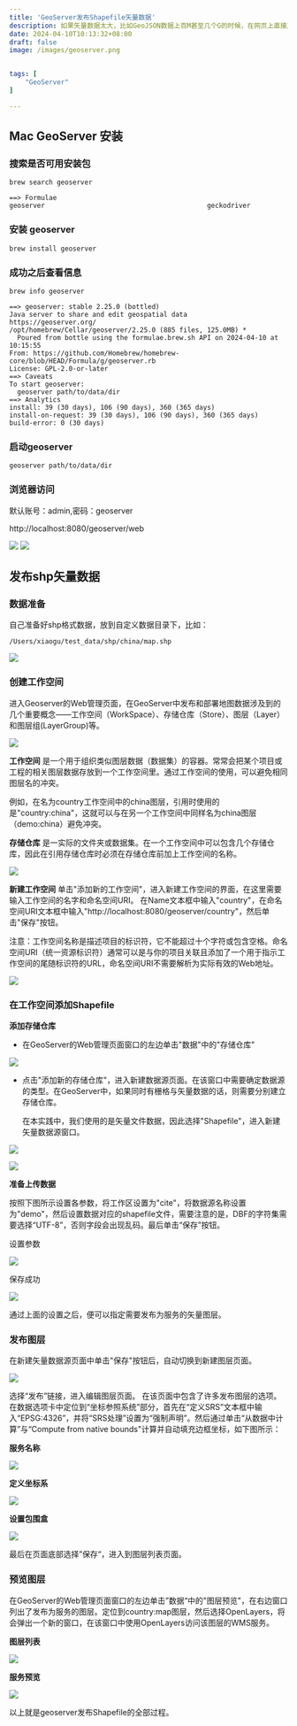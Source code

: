 ```yaml
---
title: 'GeoServer发布Shapefile矢量数据'
description: 如果矢量数据太大，比如GeoJSON数据上百M甚至几个G的时候，在网页上直接加载方式显然不合理，包括数据请求，交互等都不友好；所以可以通过GeoServer将矢量数据发布为服务加载。
date: 2024-04-10T10:13:32+08:00
draft: false
image: /images/geoserver.png


tags: [
    "GeoServer"
]

---
```



## Mac GeoServer 安装

### 搜索是否可用安装包
```
brew search geoserver

==> Formulae
geoserver                                         geckodriver
```
### 安装 geoserver
```
brew install geoserver
```
### 成功之后查看信息
```
brew info geoserver

==> geoserver: stable 2.25.0 (bottled)
Java server to share and edit geospatial data
https://geoserver.org/
/opt/homebrew/Cellar/geoserver/2.25.0 (885 files, 125.0MB) *
  Poured from bottle using the formulae.brew.sh API on 2024-04-10 at 10:15:55
From: https://github.com/Homebrew/homebrew-core/blob/HEAD/Formula/g/geoserver.rb
License: GPL-2.0-or-later
==> Caveats
To start geoserver:
  geoserver path/to/data/dir
==> Analytics
install: 39 (30 days), 106 (90 days), 360 (365 days)
install-on-request: 39 (30 days), 106 (90 days), 360 (365 days)
build-error: 0 (30 days)
```
### 启动geoserver
```
geoserver path/to/data/dir
```
### 浏览器访问

默认账号：admin,密码：geoserver

http://localhost:8080/geoserver/web

![](/images/geoserver-web.png)
![](/images/geoserver-web0.png)

## 发布shp矢量数据
### 数据准备

自己准备好shp格式数据，放到自定义数据目录下，比如：

```
/Users/xiaogu/test_data/shp/china/map.shp
```
![](/images/geoserver-web1.png)

### 创建工作空间

进入Geoserver的Web管理页面，在GeoServer中发布和部署地图数据涉及到的几个重要概念——工作空间（WorkSpace）、存储仓库（Store）、图层（Layer）和图层组(LayerGroup)等。

![](/images/geoserver-web2.png)

**工作空间** 是一个用于组织类似图层数据（数据集）的容器。常常会把某个项目或工程的相关图层数据存放到一个工作空间里。通过工作空间的使用，可以避免相同图层名的冲突。

例如，在名为country工作空间中的china图层，引用时使用的是"country:china"，这就可以与在另一个工作空间中同样名为china图层（demo:china）避免冲突。

**存储仓库** 是一实际的文件夹或数据集。在一个工作空间中可以包含几个存储仓库，因此在引用存储仓库时必须在存储仓库前加上工作空间的名称。

![](/images/geoserver-web3.png)

**新建工作空间** 单击"添加新的工作空间"，进入新建工作空间的界面，在这里需要输入工作空间的名字和命名空间URI。
在Name文本框中输入"country"，在命名空间URI文本框中输入"http://localhost:8080/geoserver/country"，然后单击"保存"按钮。

注意：工作空间名称是描述项目的标识符，它不能超过十个字符或包含空格。命名空间URI（统一资源标识符）通常可以是与你的项目关联且添加了一个用于指示工作空间的尾随标识符的URL，命名空间URI不需要解析为实际有效的Web地址。

![](/images/geoserver-web4.png)

### 在工作空间添加Shapefile

**添加存储仓库**

* 在GeoServer的Web管理页面窗口的左边单击"数据"中的"存储仓库"

![](/images/geoserver-web5.png)

* 点击"添加新的存储仓库"，进入新建数据源页面。在该窗口中需要确定数据源的类型。在GeoServer中，如果同时有栅格与矢量数据的话，则需要分别建立存储仓库。

   在本实践中，我们使用的是矢量文件数据，因此选择"Shapefile"，进入新建矢量数据源窗口。

![](/images/geoserver-web6.png)

![](/images/geoserver-web7.png)

**准备上传数据**

按照下图所示设置各参数，将工作区设置为"cite"，将数据源名称设置为"demo"，然后设置数据对应的shapefile文件，需要注意的是，DBF的字符集需要选择“UTF-8”，否则字段会出现乱码。最后单击“保存”按钮。

设置参数

![](/images/geoserver-web8.png)

保存成功

![](/images/geoserver-web9.png)

通过上面的设置之后，便可以指定需要发布为服务的矢量图层。

### 发布图层

在新建矢量数据源页面中单击"保存"按钮后，自动切换到新建图层页面。

![](/images/geoserver-web10.png)

选择“发布”链接，进入编辑图层页面。
在该页面中包含了许多发布图层的选项。在数据选项卡中定位到“坐标参照系统”部分，首先在“定义SRS”文本框中输入“EPSG:4326”，并将“SRS处理”设置为“强制声明”。然后通过单击“从数据中计算”与“Compute from native bounds"计算并自动填充边框坐标，如下图所示：

**服务名称**

![](/images/geoserver-web11.png)

**定义坐标系**

![](/images/geoserver-web12.png)

**设置包围盒**

![](/images/geoserver-web13.png)

最后在页面底部选择”保存“，进入到图层列表页面。

### 预览图层

在GeoServer的Web管理页面窗口的左边单击”数据“中的"图层预览"，在右边窗口列出了发布为服务的图层。定位到country:map图层，然后选择OpenLayers，将会弹出一个新的窗口，在该窗口中使用OpenLayers访问该图层的WMS服务。

**图层列表**

![](/images/geoserver-web14.png)

**服务预览**

![](/images/geoserver-web15.png)

以上就是geoserver发布Shapefile的全部过程。